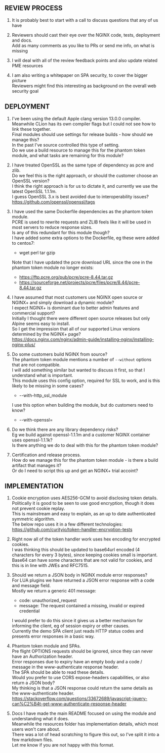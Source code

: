 REVIEW PROCESS
--------------
1. It is probably best to start with a call to discuss questions that any of us have

2. Reviewers should cast their eye over the NGINX code, tests, deployment and docs.\
   Add as many comments as you like to PRs or send me info, on what is missing

3. I will deal with all of the review feedback points and also update related PME resources

4. I am also writing a whitepaper on SPA security, to cover the bigger picture\
   Reviewers might find this interesting as background on the overall web security goal

DEPLOYMENT
----------
1. I've been using the default Apple clang version 13.0.0 compiler.\
   Meanwhile CLion has its own compiler flags but I could not see how to link these together.\
   Final modules should use settings for release builds - how should we manage this?\
   In the past I've source controlled this type of setting.\
   Do we use a build resource to manage this for the phantom token module, and what tasks are remaining for this module?

2. I have treated OpenSSL as the same type of dependency as pcre and zlib.\
   Do we feel this is the right approach, or should the customer choose an OpenSSL version?\
   I think the right approach is for us to dictate it, and currently we use the latest OpenSSL 1.1.1m.\
   I guess OpenSSL 3.x is best avoided due to interoperability issues?\
   https://github.com/openssl/openssl/tags

3. I have used the same Dockerfile dependencies as the phantom token module.\
   PCRE is used to rewrite requests and ZLIB feels like it will be used in most servers to reduce response sizes.\
   Is any of this redundant for this module though?\
   I have added some extra options to the Dockerfile, eg these were added to centos7:
   - wget perl tar gzip

   Note that I have updated the pcre download URL since the one in the phantom token module no longer exists:
   - https://ftp.pcre.org/pub/pcre/pcre-8.44.tar.gz
   - https://sourceforge.net/projects/pcre/files/pcre/8.44/pcre-8.44.tar.gz
 
4. I have assumed that most customers use NGINX open source or NGINX+ and simply download a dynamic module?\
   I expect NGINX+ is dominant due to better admin features and commercial support?\
   Initially I thought there were different open source releases but only Alpine seems easy to install.\
   So I get the impression that all of our supported Linux versions determined by the NGINX+ page?\
   https://docs.nginx.com/nginx/admin-guide/installing-nginx/installing-nginx-plus/

5. Do some customers build NGINX from source?\
   The phantom token module mentions a number of `--without` options that are not compatible.\
   I will add something similar but wanted to discuss it first, so that I understand what is important.\
   This module uses this config option, required for SSL to work, and is this likely to be missing in some cases?
   - --with-http_ssl_module

   I use this option when building the module, but do customers need to know?
   - --with-openssl=

6. Do we think there are any library dependency risks?\
   Eg we build against openssl-1.1.1m and a customer NGINX container uses openssl-1.1.1k?\
   Is there anything we do to deal with this for the phantom token module?

7. Certification and release process.\
   How do we manage this for the phantom token module - is there a build artifact that manages it?\
   Or do I need to script this up and get an NGINX+ trial accoint?

IMPLEMENTATION
--------------
1. Cookie encryption uses AES256-GCM to avoid disclosing token details.\
   Politically it is good to be seen to use good encryption, though it does not prevent cookie replay.\
   This is mainstream and easy to explain, as an up to date authenticated symmetric algorithm.\
   The below repo uses it in a few different technologies:\
   https://github.com/curityio/token-handler-encryption-tests

2. Right now all of the token handler work uses hex encoding for encrypted cookies.\
   I was thinking this should be updated to base64url encoded (4 characters for every 3 bytes), since keeping cookies small is important.\
   Base64 can have some characters that are not valid for cookies, and this is in line with JWEs and RFC7515.

3. Should we return a JSON body in NGINX module error responses?\
   For LUA plugins we have returned a JSON error response with a code and message field.\
   Mostly we return a generic 401 message: 
   - code: unauthorized_request
   - message: The request contained a missing, invalid or expired credential

   I would prefer to do this since it gives us a better mechanism for informing the client, eg of session expiry or other causes.\
   Currently the demo SPA client just reads HTTP status codes and presents error responses in a basic way.

4. Phantom token module and SPAs.\
   Pre flight OPTIONS requests should be ignored, since they can never have an Authorization header.\
   Error responses due to expiry have an empty body and a code / message in the www-authenticate response header.\
   The SPA should be able to read these details.\
   Would you prefer to use CORS expose-headers capabilities, or also return a JSON body?\
   My thinking is that a JSON response could return the same details as the www-authenticate header.\
   https://stackoverflow.com/questions/33672689/javascript-jquery-can%C2%B4t-get-www-authenticate-response-header

5. Docs
   I have made the main README focused on using the module and understanding what it does.\
   Meanwhile the resources folder has implementation details, which most users won't care about.\
   There was a lot of head scratching to figure this out, so I've split it into a few markdown files.\
   Let me know if you are not happy with this format.


